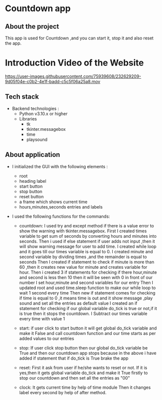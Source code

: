 # Countdown app

## About the project
This app is used for Countdown ,and you can start it, stop it and also reset the app.

# Introduction Video of the Website


https://user-images.githubusercontent.com/75939608/232629209-9d05f04e-c0b2-4e1f-badd-c5c5f06a25a8.mov




## Tech stack
- Backend technologies : 
    - Python v3.10.x or higher
    - Libraries
        - tk
        - tkinter.messagebox
        - time
        - playsound

## About application

- I initialized the GUI with the following elements :

    - root
    - heading label
    - start button
    - stop button
    - reset button
    - a frame which shows current time
    - hours,minutes,seconds entries and labels
        
- I used the following functions for the commands: 
    - countdown:
        I used try and except method if there is a value error to show the warning with tkinter.messagebox.
        First I created times variable to get sum of seconds by converting hours and minutes into seconds.
        Then i used if else statement if user adds not input ,then it will show warning message for user to add time.
        I created while loop and  it goes till our times variable is equal to 0. 
        I created minute and second variable by dividing times ,and the remainder is equal to seconds 
        Then I created if statement to check if minute is more than 60 ,then it creates new value for minute and creates variable for hour.
        Then i created 3 if statements for checking if there hour,minute and second is less then 10 then it will be seen with 0 in front of our number
        I set hour,minute and second variables for our entry
        Then I updated root and used time.sleep function to make our while loop to wait 1 second every time
        Then new if statement comes for checking if time is equal to 0 ,it means time is out and it show message ,play sound and set all the entries as default value
        I created an if statement for checking if our global variable do_tick is true or not,if it is true then it stops the countdown.
        I Subtract our times variable every time with value 1 

    - start: 
        if user click to start button it will get global do_tick variable and make it False and call countdown function and our time starts as per added values to our entries

    - stop: 
        If user click stop button then our global do_tick variable be True and then our countdown app stops because in the above i have added if statement that if do_tick is True brake the app

    - reset: 
        First it ask from user if he/she wants to reset or not.
        If it is yes,then it gets global variable do_tick and make it True firstly to stop our countdown and then set all the entries as "00"
    - clock:
        It gets current time by help of time module
        Then it changes label every second by help of after method.

